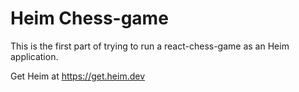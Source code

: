 # Heim Chess-game
This is the first part of trying to run a react-chess-game as an Heim application.

Get Heim at https://get.heim.dev

